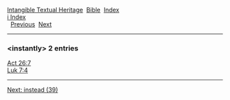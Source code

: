 [Intangible Textual Heritage](../../index)  [Bible](../index) 
[Index](index)   
[i Index](_i_)  
  [Previous](c05867)  [Next](c05869) 

------------------------------------------------------------------------

### &lt;instantly&gt; 2 entries

[Act 26:7](../kjv/act026.htm#007)  
[Luk 7:4](../kjv/luk007.htm#004)  

------------------------------------------------------------------------

[Next: instead (39)](c05869)

